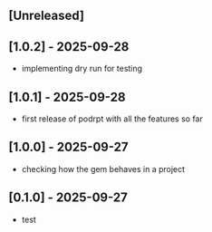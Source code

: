## [Unreleased]

## [1.0.2] - 2025-09-28

- implementing dry run for testing

## [1.0.1] - 2025-09-28

- first release of podrpt with all the features so far

## [1.0.0] - 2025-09-27

- checking how the gem behaves in a project

## [0.1.0] - 2025-09-27

- test

